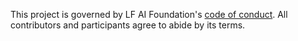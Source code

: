 This project is governed by LF AI Foundation's [code of conduct](https://lfprojects.org/policies/code-of-conduct/). 
All contributors and participants agree to abide by its terms.